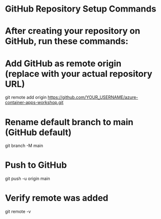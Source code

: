 # GitHub Repository Setup Commands
# After creating your repository on GitHub, run these commands:

# Add GitHub as remote origin (replace with your actual repository URL)
git remote add origin https://github.com/YOUR_USERNAME/azure-container-apps-workshop.git

# Rename default branch to main (GitHub default)
git branch -M main

# Push to GitHub
git push -u origin main

# Verify remote was added
git remote -v
